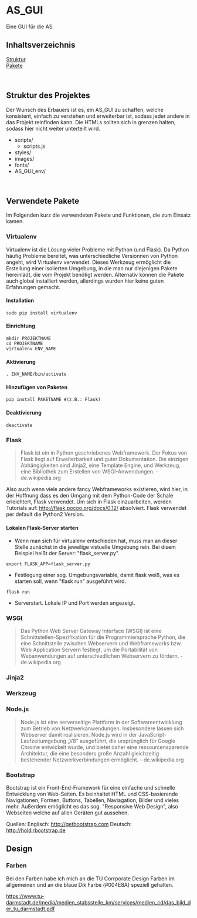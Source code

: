 # AS_GUI
Eine GUI für die AS.

## Inhaltsverzeichnis

<!-- Zur Erstellung des Inhaltsverzeichnises wird ein kleines Workaround verwendet, indem vor die Überschriften jeweils eine Referenz (<a name="blabla"/>)mit anschließendem Linebreak </br> gesetzt wird und im Inhaltsverzeichnis selbst daraf verwiesen wird -->

[Struktur](#struktur)</br>
[Pakete](#pakete)

<a name="struktur"/></br>
## Struktur des Projektes

Der Wunsch des Erbauers ist es, ein AS_GUI zu schaffen, welche konsistent, einfach zu verstehen und erweiterbar ist, sodass jeder andere in das Projekt reinfinden kann. Die HTMLs sollten sich in grenzen halten, sodass hier nicht weiter unterteilt wird.

- scripts/
    - scripts.js
- styles/
- images/
- fonts/
- AS_GUI_env/

<a name="pakete"/></br>
## Verwendete Pakete
Im Folgenden kurz die verwendeten Pakete und Funktionen, die zum Einsatz kamen.

### Virtualenv

Virtualenv ist die Lösung vieler Probleme mit Python (und Flask). Da Python häufig Probleme bereitet, was unterschiedliche Versionnen von Python angeht, wird Virtualenv verwendet. Dieses Werkzeug ermöglicht die Erstellung einer isolierten Umgebung, in die man nur diejenigen Pakete hereinlädt, die vom Projekt benötigt werden.
Alternativ können die Pakete auch global installiert werden, allerdings wurden hier keine guten Erfahrungen gemacht.

#### Installation
```
sudo pip install virtualenv
```
#### Einrichtung
```
mkdir PROJEKTNAME
cd PROJEKTNAME
virtualenv ENV_NAME
```
#### Aktivierung
```
. ENV_NAME/bin/activate
```
#### Hinzufügen von Paketen
```
pip install PAKETNAME #(z.B.: Flask)
```
#### Deaktivierung
```
deactivate
```

### Flask

> Flask ist ein in Python geschriebenes Webframework. Der Fokus von Flask liegt auf Erweiterbarkeit und guter Dokumentation. Die einzigen Abhängigkeiten sind Jinja2, eine Template Engine, und Werkzeug, eine Bibliothek zum Erstellen von WSGI-Anwendungen. - de.wikipedia.org

Also auch wenn viele andere fancy Webframeworks existieren, wird hier, in der Hoffnung dass es den Umgang mit dem Python-Code der Schale erleichtert,  Flask verwendet. Um sich in Flask einzuarbeiten, werden Tutorials auf: http://flask.pocoo.org/docs/0.12/ absolviert.
Flask verwendet per default die Python2 Version.

#### Lokalen Flask-Server starten
- Wenn man sich für virtualenv entschieden hat, muss man an dieser Stelle zunächst in die jeweilige vistuelle Umgebung rein. Bei disem Beispiel heißt der Server: "flask_server.py".

```
export FLASK_APP=flask_server.py
```
- Festlegung einer sog. Umgebungsvariable, damit flask weiß, was es starten soll, wenn "flask run" ausgeführt wird.
```
flask run
```
- Serverstart. Lokale IP und Port werden angezeigt.
### WSGI

> Das Python Web Server Gateway Interface (WSGI) ist eine Schnittstellen-Spezifikation für die Programmiersprache Python, die eine Schnittstelle zwischen Webservern und Webframeworks bzw. Web Application Servern festlegt, um die Portabilität von Webanwendungen auf unterschiedlichen Webservern zu fördern. - de.wikipedia.org

### Jinja2

### Werkzeug

### Node.js

> Node.js ist eine serverseitige Plattform in der Softwareentwicklung zum Betrieb von Netzwerkanwendungen. Insbesondere lassen sich Webserver damit realisieren. Node.js wird in der JavaScript-Laufzeitumgebung „V8“ ausgeführt, die ursprünglich für Google Chrome entwickelt wurde, und bietet daher eine ressourcensparende Architektur, die eine besonders große Anzahl gleichzeitig bestehender Netzwerkverbindungen ermöglicht. - de.wikipedia.org

### Bootstrap
Bootstrap ist ein Front-End-Framework für eine einfache und schnelle Entwicklung von Web-Seiten. Es beinhaltet HTML und CSS-basierende Navigationen, Formen, Buttons, Tabellen, Naviagation, Bilder und vieles mehr. Außerdem emöglicht es das sog. "Responsive Web Design", also Webseiten welche auf allen Geräten gut aussehen.

Quellen:  Englisch: http://getbootstrap.com
          Deutsch: http://holdirbootstrap.de



## Design

### Farben

Bei den Farben habe ich mich an die TU Corrporate Design Farben im allgemeinen und an die blaue Dik Farbe (#004E8A) speziell gehalten.

https://www.tu-darmstadt.de/media/medien_stabsstelle_km/services/medien_cd/das_bild_der_tu_darmstadt.pdf
